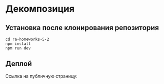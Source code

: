 # Декомпозиция

## Установка после клонирования репозитория

```
cd ra-homeworks-5-2
npm install
npm run dev
```

## Деплой



Ссылка на публичную страницу: 
